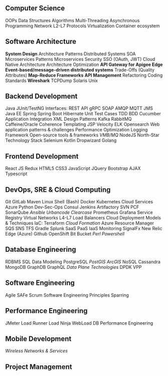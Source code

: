 ## Computer Science ##
OOPs
Data Structures
Algorithms
Multi-Threading
Asynchronous Programming
Network
   L2-L7 Protocols
Virtualization
Container ecosystem

## Software Architecture ##
**System Design**
Architecture Patterns
Distributed Systems
   SOA
Microservices Patterns
Microservices Security SSO (OAuth, JWT)
Cloud Native Architecture
Architecture Optimization
**API Gateway for Apigee Edge**
**Event-based/message-driven distributed systems**
Trade-Offs (Quality Attributes)
**Map-Reduce Frameworks**
**API Management**
Refactoring
Coding Standards
**Wireshark**
TCPDump
Solaris
Unix
   
## Backend Development ##
Java
JUnit/TestNG
Interfaces:
   REST API
   gRPC
   SOAP
   AMQP
   MQTT
   JMS
Java EE
Spring
Spring Boot
Hibernate
Unit Test Cases
   TDD
BDD
   Cucumber
Application Integration
XML
Design Patterns
Kafka
RabbitMQ
Caffeine/Oracle Coherence
Templating
   JSP
   Velocity
ELK
	Opensearch
Web application patterns & challenges
Performance Optimization
Logging Framework
Open-source tools & frameworks
*VMB/MQ*
NodeJS
North-Star Technology Stack
Selenium
Kotlin
Dropwizard
Golang

## Frontend Development ##
React JS
Redux
HTML5
CSS3
JavaScript
JQuery
Bootstrap
AJAX
Typescript

## DevOps, SRE & Cloud Computing ##
Git
GitLab
Maven
Linux Shell (Bash)
Docker
Kubernetes
Cloud Services
   Azure
Python
Dev-Sec-Ops
Consul
Jenkins
Artifactory
SVN
PCF
SonarQube
*Ansible*
*Urbancode*
*Clearcase*
Prometheus
Grafana
Service Registry
Virtual Networks
L4-L7 Load Balancers
Cloud Deployment Models & Techniques
IaC:
   Terraform
   *Cloud Formation*
   Azure Resource Manager
SQS
SNS
TFS
Gradle
Splunk
SaaS
PaaS
IaaS
Monitoring
   SignalFx
   New Relic
Edge (Azure)
Github
OpenShift
Bit Bucket
*Perl*
*Powershell*

## Database Engineering ##
RDBMS
SQL
Data Modeling
PostgreSQL
   *PostGIS*
   *ArcGIS*
NoSQL
   Cassandra
   MongoDB
   GraphDB
GraphQL
*Data Plane Technologies*
   DPDK
   VPP

## Software Engineering ##
Agile
   SAFe
   Scrum
Software Engineering Principles
Sparring

## Performance Engineering ##
JMeter
Load Runner
Load Ninja
WebLoad
DB Performance Engineering

## Mobile Development ##
*Wireless Networks & Services*

## Project Management ##